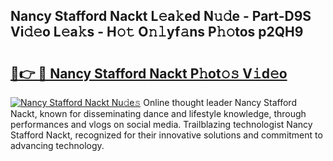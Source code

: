 ## Nancy Stafford Nackt L𝚎a𝚔ed N𝚞𝚍e - Part-D9S Vi𝚍𝚎o L𝚎a𝚔s - H𝚘𝚝 O𝚗𝚕yf𝚊ns P𝚑𝚘tos p2QH9

# <h2><a href="http://kfe38ry.oniu.top/?m=Nancy+Stafford+Nackt">🔗👉 🔴 Nancy Stafford Nackt P𝚑ot𝚘𝚜 V𝚒d𝚎o</a></h2>

[![Nancy Stafford Nackt Nu𝚍e𝚜](https://i.imgur.com/0qMVB7G.gif)](http://kfe38ry.oniu.top/?m=Nancy+Stafford+Nackt)
Online thought leader Nancy Stafford Nackt, known for disseminating dance and lifestyle knowledge, through performances and vlogs on social media. Trailblazing technologist Nancy Stafford Nackt, recognized for their innovative solutions and commitment to advancing technology.  
